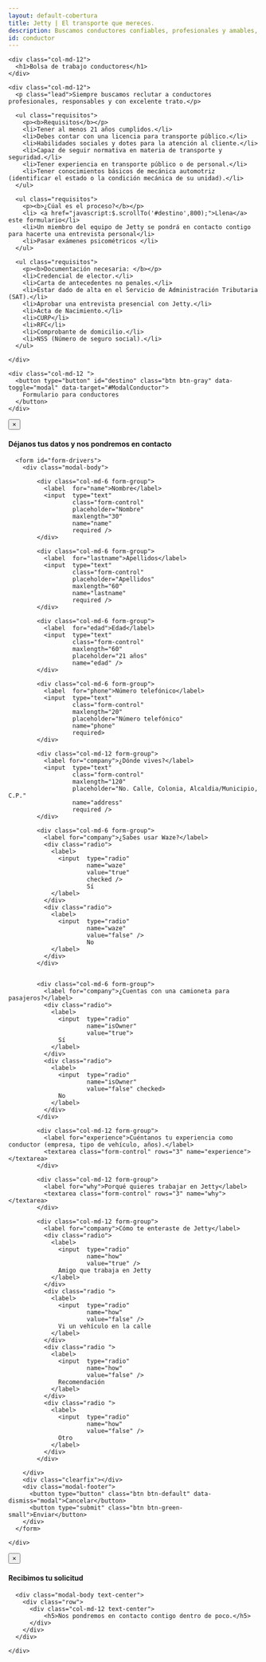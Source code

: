 ```yaml
---
layout: default-cobertura
title: Jetty | El transporte que mereces.
description: Buscamos conductores confiables, profesionales y amables, para unirse a nuestro equipo y marcar la diferencia en la movilidad urbana.
id: conductor
---
```


<div class="container eres-conductor marginTop">
  <div class="row">

    <div class="col-md-12">
      <h1>Bolsa de trabajo conductores</h1>
    </div>

    <div class="col-md-12">
      <p class="lead">Siempre buscamos reclutar a conductores profesionales, responsables y con excelente trato.</p>

      <ul class="requisitos">
        <p><b>Requisitos</b></p>
        <li>Tener al menos 21 años cumplidos.</li>
        <li>Debes contar con una licencia para transporte público.</li>
        <li>Habilidades sociales y dotes para la atención al cliente.</li>
        <li>Capaz de seguir normativa en materia de transporte y seguridad.</li>
        <li>Tener experiencia en transporte público o de personal.</li>
        <li>Tener conocimientos básicos de mecánica automotriz (identificar el estado o la condición mecánica de su unidad).</li>
      </ul>

      <ul class="requisitos">
        <p><b>¿Cúal es el proceso?</b></p>
        <li> <a href="javascript:$.scrollTo('#destino',800);">Llena</a> este formulario</li>
        <li>Un miembro del equipo de Jetty se pondrá en contacto contigo para hacerte una entrevista personal</li>
        <li>Pasar exámenes psicométricos </li>
      </ul>

      <ul class="requisitos">
        <p><b>Documentación necesaria: </b></p>
        <li>Credencial de elector.</li>
        <li>Carta de antecedentes no penales.</li>
        <li>Estar dado de alta en el Servicio de Administración Tributaria (SAT).</li>
        <li>Aprobar una entrevista presencial con Jetty.</li>
        <li>Acta de Nacimiento.</li>
        <li>CURP</li>
        <li>RFC</li>
        <li>Comprobante de domicilio.</li>
        <li>NSS (Número de seguro social).</li>
      </ul>

    </div>

    <div class="col-md-12 ">
      <button type="button" id="destino" class="btn btn-gray" data-toggle="modal" data-target="#ModalConductor">
        Formulario para conductores
      </button>
    </div>

  </div>
</div>

<!-- Modal Conductor -->
<div class="modal fade" id="ModalConductor" tabindex="-1" role="dialog" aria-labelledby="myModalLabel">
  <div class="modal-dialog" role="document">
    <div class="modal-content">
      <div class="modal-header">
        <button type="button" class="close" data-dismiss="modal" aria-label="Close"><span aria-hidden="true">&times;</span></button>
        <h4 class="modal-title" id="myModalLabel">Déjanos tus datos y nos pondremos en contacto</h4>
      </div>

      <form id="form-drivers">
        <div class="modal-body">

            <div class="col-md-6 form-group">
              <label  for="name">Nombre</label>
              <input  type="text"
                      class="form-control"
                      placeholder="Nombre"
                      maxlength="30"
                      name="name"
                      required />
            </div>

            <div class="col-md-6 form-group">
              <label  for="lastname">Apellidos</label>
              <input  type="text"
                      class="form-control"
                      placeholder="Apellidos"
                      maxlength="60"
                      name="lastname"
                      required />
            </div>

            <div class="col-md-6 form-group">
              <label  for="edad">Edad</label>
              <input  type="text"
                      class="form-control"
                      maxlength="60"
                      placeholder="21 años"
                      name="edad" />
            </div>

            <div class="col-md-6 form-group">
              <label  for="phone">Número telefónico</label>
              <input  type="text"
                      class="form-control"
                      maxlength="20"
                      placeholder="Número telefónico"
                      name="phone"
                      required>
            </div>

            <div class="col-md-12 form-group">
              <label for="company">¿Dónde vives?</label>
              <input  type="text"
                      class="form-control"
                      maxlength="120"
                      placeholder="No. Calle, Colonia, Alcaldia/Municipio, C.P."
                      name="address"
                      required />
            </div>

            <div class="col-md-6 form-group">
              <label for="company">¿Sabes usar Waze?</label>
              <div class="radio">
                <label>
                  <input  type="radio"
                          name="waze"
                          value="true"
                          checked />
                          Sí
                </label>
              </div>
              <div class="radio">
                <label>
                  <input  type="radio"
                          name="waze"
                          value="false" />
                          No
                </label>
              </div>
            </div>


            <div class="col-md-6 form-group">
              <label for="company">¿Cuentas con una camioneta para pasajeros?</label>
              <div class="radio">
                <label>
                  <input  type="radio"
                          name="isOwner"
                          value="true">
                  Sí
                </label>
              </div>
              <div class="radio">
                <label>
                  <input  type="radio"
                          name="isOwner"
                          value="false" checked>
                  No
                </label>
              </div>
            </div>

            <div class="col-md-12 form-group">
              <label for="experience">Cuéntanos tu experiencia como conductor (empresa, tipo de vehículo, años).</label>
              <textarea class="form-control" rows="3" name="experience"></textarea>
            </div>

            <div class="col-md-12 form-group">
              <label for="why">Porqué quieres trabajar en Jetty</label>
              <textarea class="form-control" rows="3" name="why"></textarea>
            </div>

            <div class="col-md-12 form-group">
              <label for="company">Cómo te enteraste de Jetty</label>
              <div class="radio">
                <label>
                  <input  type="radio"
                          name="how"
                          value="true" />
                  Amigo que trabaja en Jetty
                </label>
              </div>
              <div class="radio ">
                <label>
                  <input  type="radio"
                          name="how"
                          value="false" />
                  Vi un vehículo en la calle
                </label>
              </div>
              <div class="radio ">
                <label>
                  <input  type="radio"
                          name="how"
                          value="false" />
                  Recomendación
                </label>
              </div>
              <div class="radio ">
                <label>
                  <input  type="radio"
                          name="how"
                          value="false" />
                  Otro
                </label>
              </div>
            </div>

        </div>
        <div class="clearfix"></div>
        <div class="modal-footer">
          <button type="button" class="btn btn-default" data-dismiss="modal">Cancelar</button>
          <button type="submit" class="btn btn-green-small">Enviar</button>
        </div>
      </form>

    </div>
  </div>
</div>


 <!-- Modal Conductor -->
 <div id="ModalSuccess" class="modal fade" tabindex="-1" role="dialog" aria-labelledby="myModalLabel">
  <div class="modal-dialog" role="document">
    <div class="modal-content">
      <div class="modal-header">
        <button type="button" class="close" data-dismiss="modal" aria-label="Close"><span aria-hidden="true">&times;</span></button>
        <h4 class="modal-title" id="myModalLabel">Recibimos tu solicitud</h4>
      </div>

      <div class="modal-body text-center">
        <div class="row">
          <div class="col-md-12 text-center">
              <h5>Nos pondremos en contacto contigo dentro de poco.</h5>
          </div>
        </div>
      </div>

    </div>
  </div>
</div>


